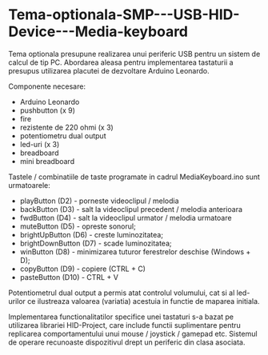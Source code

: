 # Tema-optionala-SMP---USB-HID-Device---Media-keyboard
Tema optionala presupune realizarea unui periferic USB pentru un sistem de calcul de tip PC. Abordarea aleasa pentru implementarea tastaturii a presupus utilizarea placutei de dezvoltare Arduino Leonardo.

Componente necesare:

- Arduino Leonardo
- pushbutton (x 9)
- fire
- rezistente de 220 ohmi (x 3)
- potentiometru dual output 
- led-uri (x 3)
- breadboard
- mini breadboard

Tastele / combinatiile de taste programate in cadrul MediaKeyboard.ino sunt urmatoarele:
- playButton (D2) - porneste videoclipul / melodia
- backButton (D3) - salt la videoclipul precedent / melodia anterioara
- fwdButton (D4) - salt la videoclipul urmator / melodia urmatoare
- muteButton (D5) - opreste sonorul;
- brightUpButton (D6) - creste luminozitatea;
- brightDownButton (D7) - scade luminozitatea;
- winButton (D8) - minimizarea tuturor ferestrelor deschise (Windows + D);
- copyButton (D9) - copiere (CTRL + C)
- pasteButton (D10) - CTRL + V

Potentiometrul dual output a permis atat controlul volumului, cat si al led-urilor ce ilustreaza valoarea (variatia) acestuia in functie de maparea initiala.

Implementarea functionalitatilor specifice unei tastaturi s-a bazat pe utilizarea librariei HID-Project, care include functii suplimentare pentru replicarea comportamentului unui mouse / joystick / gamepad etc. Sistemul de operare recunoaste dispozitivul drept un periferic din clasa asociata.

